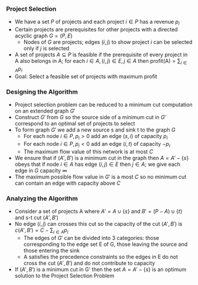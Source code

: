 ### Project Selection
-  We have a set $P$ of projects and each project $i\in P$ has a revenue $p_i$
- Certain projects are prerequisites for other projects with a directed acyclic graph $G=(P,E)$
	- Nodes of $G$ are projects; edges $(i,j)$ to show project $i$ can be selected only if $j$ is selected
- A set of projects $A\subseteq P$ is feasible if the prerequisite of every project in A also belongs in A; for each $i\in A, (i,j)\in E, j\in A$ then $\text{profit(A)}=\sum_{i\in A}p_i$
- Goal: Select a feasible set of projects with maximum profit
### Designing the Algorithm
- Project selection problem can be reduced to a minimum cut computation on an extended graph $G'$
- Construct $G'$ from $G$ so the source side of a minimum cut in $G'$ correspond to an optimal set of projects to select
- To form graph $G'$ we add a new source s and sink t to the graph $G$
	- For each node $i\in P, p_i>0$ add an edge $(s,i)$ of capacity $p_i$
	- For each node $i\in P, p_i<0$ add an edge $(i,t)$ of capacity $-p_i$
	- The maximum flow value of this network is at most $C$
- We ensure that if $(A',B')$ is a minimum cut in the graph then $A=A'-\{s\}$ obeys that if node $i\in A$ has edge $(i,j)\in E$ then $j\in A$; we give each edge in $G$ capacity $\infty$
- The maximum possible flow value in $G'$ is a most $C$ so no minimum cut can contain an edge with capacity above $C$
### Analyzing the Algorithm
- Consider a set of projects A where $A'=A\cup\{s\}$ and $B'=(P-A)\cup\{t\}$ and s-t cut $(A',B')$
- No edge $(i,j)$ can crosses this cut so the capacity of the cut $(A',B')$ is $c(A',B')=C-\sum_{i\in A}p_i$
	- The edges of $G'$ can be divided into 3 categories: those corresponding to the edge set E of G, those leaving the source and those entering the sink
	- A satisfies the precedence constraints so the edges in E do not cross the cut $(A',B')$ and do not contribute to capacity
- If $(A',B')$ is a minimum cut in G' then the set $A=A'-\{s\}$ is an optimum solution to the Project Selection Problem
